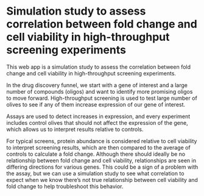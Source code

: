 # Simulation study to assess correlation between fold change and cell viability in high-throughput screening experiments

This web app is a simulation study to assess the correlation between fold change and cell viability in high-throughput screening experiments.

In the drug discovery funnel, we start with a gene of interest and a large number of compounds (oligos) and want to identify more promising oligos to move forward. High-throughput screening is used to test large number of olives to see if any of them increase expression of our gene of interest. 

Assays are used to detect increases in expression, and every experiment includes control olives that should not affect the expression of the gene, which allows us to interpret results relative to controls. 

For typical screens, protein abundance is considered relative to cell viability to interpret screening results, which are then compared to the average of controls to calculate a fold change. Although there should ideally be no relationship between fold change and cell viability, relationships are seen in differing directions for various genes. This could be a sign of a problem with the assay, but we can use a simulation study to see what correlation to expect when we know there’s not true relationship between cell viability and fold change to help troubleshoot this behavior.

